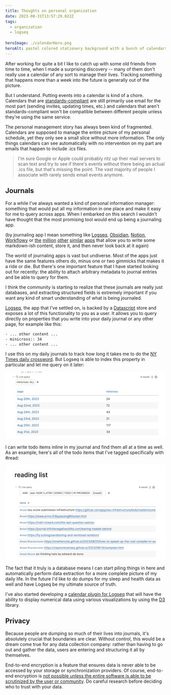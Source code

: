 ```yaml
---
title: Thoughts on personal organization
date: 2023-08-31T13:57:29.022Z
tags:
  - organization
  - logseq

heroImage: ./calendarHero.png
heroAlt: pastel colored stationery background with a bunch of calendars and personal organization tools in a crayon drawing style
---
```


After working for quite a bit I like to catch up with some old friends from time
to time, when I made a surprising discovery -- many of them don't really use a
calendar of any sort to manage their lives. Tracking something that happens more
than a week into the future is generally out of the picture.

But I understand. Putting events into a calendar is kind of a chore. Calendars
that are [standards-compliant][3] are still primarily use email for the most part
(sending invites, updating times, etc.) and calendars that aren't
standards-compliant won't be compatible between different people unless they're
using the same service.

[3]: https://datatracker.ietf.org/doc/html/rfc5545

The personal management story has always been kind of fragmented. Calendars are
supposed to manage the entire picture of my personal schedule, yet they only see
a small slice without more information. The only things calendars can see
automatically with no intervention on my part are emails that happen to include
.ics files.

> I'm sure Google or Apple could probably ritz up their mail servers to scan text
> and try to see if there's events without there being an actual .ics file, but
> that's missing the point. The vast majority of people I associate with rarely
> sends email events anymore.

## Journals

For a while I've always wanted a kind of personal information manager: something
that would put all my information in one place and make it easy for me to query
across apps. When I embarked on this search I wouldn't have thought that the
most promising tool would end up being a journaling app.

(by journaling app I mean something like [Logseq], [Obsidian], [Notion],
[Workflowy] or [the][roam] [million][joplin] [other][craft]
[similar][stdnotes] [apps][bear] that allow you to write some markdown-ish
content, store it, and then never look back at it again)

[logseq]: https://logseq.com
[obsidian]: https://obsidian.md/
[notion]: https://www.notion.so/
[workflowy]: https://workflowy.com/
[roam]: https://roamresearch.com/
[joplin]: https://joplinapp.org/
[craft]: https://www.craft.do/
[stdnotes]: https://standardnotes.com/
[bear]: https://bear.app/

The world of journaling apps is vast but undiverse. Most of the apps just have
the same features others do, minus one or two gimmicks that makes it a ride or
die. But there's one important feature that I have started looking out for
recently: the ability to attach arbitrary metadata to journal entries and be
able to query for them.

I think the community is starting to realize that these journals are really just
databases, and extracting structured fields is extremely important if you want
any kind of smart understanding of what is being journaled.

[Logseq], the app that I've settled on, is backed by a [Datascript] store and
exposes a lot of this functionality to you as a user. It allows you to query
directly on properties that you write into your daily journal or any other page,
for example like this:

```
- ... other content ...
- minicross:: 34
- ... other content ...
```

I use this on my daily journals to track how long it takes me to do the [NY
Times daily crossword][minicross]. But Logseq is able to index this property in
particular and let me query on it later:

[datascript]: https://github.com/tonsky/datascript
[minicross]: https://www.nytimes.com/crosswords/game/mini

![performing a query in logseq](./logseqQuery.png)

I can write todo items inline in my journal and find them all at a time as well.
As an example, here's all of the todo items that I've tagged specifically with
#read:

![reading list in logseq](./readingList.png)

The fact that it truly is a database means I can start piling things in here and
automatically perform data extraction for a more complete picture of my daily
life. In the future I'd like to do dumps for my sleep and health data as well
and have Logseq be my ultimate source of truth.

I've also started developing a [calendar plugin for Logseq][2] that will have
the ability to display numerical data using various visualizations by using the
[D3] library.

[d3]: https://d3js.org/
[2]: https://git.mzhang.io/michael/logseq-calendar

## Privacy

Because people are dumping so much of their lives into journals, it's absolutely
crucial that boundaries are clear. Without control, this would be a dream come
true for any data collection company: rather than having to go out and gather
the data, users are entering and structuring it all by themselves.

End-to-end encryption is a feature that ensures data is never able to be
accessed by your storage or synchronization providers. Of course, end-to-end
encryption is [not possible unless the entire software is able to be scrutinized
by the user or community][1]. Do careful research before deciding who to trust
with your data.

[1]: /posts/2021-10-31-e2e-encryption-useless-without-client-freedom
